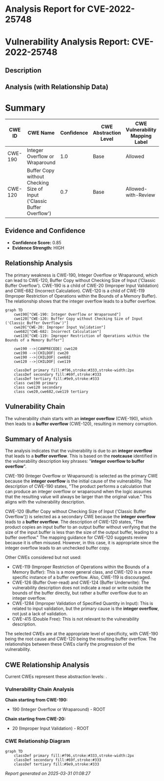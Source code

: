 # Analysis Report for CVE-2022-25748

# Vulnerability Analysis Report: CVE-2022-25748

## Description



## Analysis (with Relationship Data)

# Summary
| CWE ID | CWE Name | Confidence | CWE Abstraction Level | CWE Vulnerability Mapping Label | CWE-Vulnerability Mapping Notes |
|---|---|---|---|---|---|
| CWE-190 | Integer Overflow or Wraparound | 1.0 | Base | Allowed | Primary CWE |
| CWE-120 | Buffer Copy without Checking Size of Input ('Classic Buffer Overflow') | 0.7 | Base | Allowed-with-Review | Secondary CWE |

## Evidence and Confidence

*   **Confidence Score:** 0.85
*   **Evidence Strength:** HIGH

## Relationship Analysis
The primary weakness is CWE-190, Integer Overflow or Wraparound, which can lead to CWE-120, Buffer Copy without Checking Size of Input ('Classic Buffer Overflow'). CWE-190 is a child of CWE-20 (Improper Input Validation) and CWE-682 (Incorrect Calculation). CWE-120 is a child of CWE-119 (Improper Restriction of Operations within the Bounds of a Memory Buffer). The relationship shows that the integer overflow leads to a buffer overflow.

```mermaid
graph TD
    cwe190["CWE-190: Integer Overflow or Wraparound"]
    cwe120["CWE-120: Buffer Copy without Checking Size of Input ('Classic Buffer Overflow')"]
    cwe20["CWE-20: Improper Input Validation"]
    cwe682["CWE-682: Incorrect Calculation"]
    cwe119["CWE-119: Improper Restriction of Operations within the Bounds of a Memory Buffer"]
    
    cwe190 -->|CANPRECEDE| cwe120
    cwe190 -->|CHILDOF| cwe20
    cwe190 -->|CHILDOF| cwe682
    cwe120 -->|CHILDOF| cwe119
    
    classDef primary fill:#f96,stroke:#333,stroke-width:2px
    classDef secondary fill:#69f,stroke:#333
    classDef tertiary fill:#9e9,stroke:#333
    class cwe190 primary
    class cwe120 secondary
    class cwe20,cwe682,cwe119 tertiary
```

## Vulnerability Chain
The vulnerability chain starts with an **integer overflow** (CWE-190), which then leads to a **buffer overflow** (CWE-120), resulting in memory corruption.

## Summary of Analysis
The analysis indicates that the vulnerability is due to an **integer overflow** that leads to a **buffer overflow**. This is based on the **rootcause** identified in the vulnerability description key phrases: "**integer overflow to buffer overflow**".

CWE-190 (Integer Overflow or Wraparound) is selected as the primary CWE because the **integer overflow** is the initial cause of the vulnerability. The description of CWE-190 states, "The product performs a calculation that can produce an integer overflow or wraparound when the logic assumes that the resulting value will always be larger than the original value." This aligns with the vulnerability description.

CWE-120 (Buffer Copy without Checking Size of Input ('Classic Buffer Overflow')) is selected as a secondary CWE because the **integer overflow** leads to a **buffer overflow**. The description of CWE-120 states, "The product copies an input buffer to an output buffer without verifying that the size of the input buffer is less than the size of the output buffer, leading to a buffer overflow." The mapping guidance for CWE-120 suggests review because it is often misused. However, in this case, it is appropriate since the integer overflow leads to an unchecked buffer copy.

Other CWEs considered but not used:

*   CWE-119 (Improper Restriction of Operations within the Bounds of a Memory Buffer): This is a more general class, and CWE-120 is a more specific instance of a buffer overflow. Also, CWE-119 is discouraged.
*   CWE-126 (Buffer Over-read) and CWE-124 (Buffer Underwrite): The vulnerability description does not indicate a read or write outside the bounds of the buffer directly, but rather a buffer overflow due to an integer overflow.
*   CWE-1284 (Improper Validation of Specified Quantity in Input): This is related to input validation, but the primary cause is the **integer overflow**, not just a lack of validation.
*   CWE-415 (Double Free): This is not relevant to the vulnerability description.

The selected CWEs are at the appropriate level of specificity, with CWE-190 being the root cause and CWE-120 being the resulting buffer overflow. The relationships between these CWEs clarify the progression of the vulnerability.


## CWE Relationship Analysis

Current CWEs represent these abstraction levels: .


### Vulnerability Chain Analysis

**Chain starting from CWE-190:**
- 190 (Integer Overflow or Wraparound) - ROOT


**Chain starting from CWE-20:**
- 20 (Improper Input Validation) - ROOT



### CWE Relationship Diagram

```mermaid
graph TD
    classDef primary fill:#f96,stroke:#333,stroke-width:2px
    classDef secondary fill:#69f,stroke:#333
    classDef tertiary fill:#9e9,stroke:#333
```



*Report generated on 2025-03-31 01:08:27*
